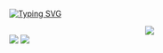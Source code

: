 [![Typing SVG](https://readme-typing-svg.demolab.com?font=Poppins&pause=1000&color=B0F71A&center=true&random=false&width=435&lines=Merhaba%2C+Ben+Berkan+%C3%96zmen;Front-End+Geli%C5%9Ftiricisi)](https://git.io/typing-svg)

<div align="center">
  <img src="https://skillicons.dev/icons?i=js,html,css,tailwind,bootstrap)](https://skillicons.dev)">
</div>

<img src="{[BadgeURLHere](https://img.shields.io/badge/Gmail-D14836?style=for-the-badge&logo=gmail&logoColor=white)}" />



<img src="https://github-readme-stats.vercel.app/api?username=ozmberkan&&show_icons=true&title_color=ffffff&icon_color=bb2acf&text_color=daf7dc&bg_color=151515">
